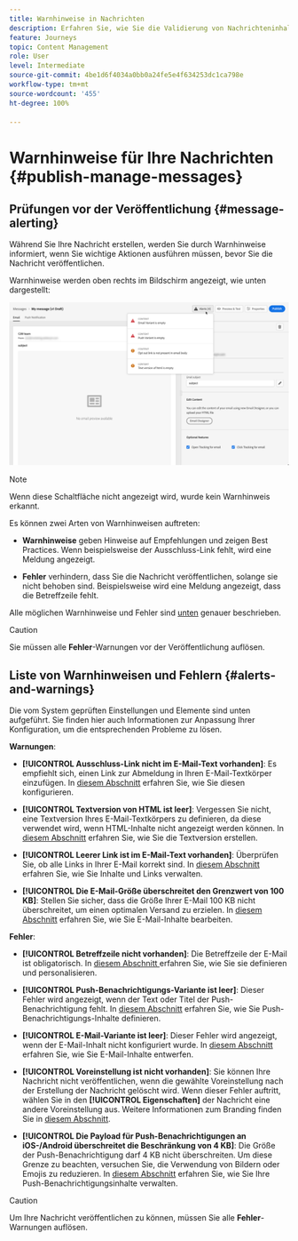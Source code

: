 ```yaml
---
title: Warnhinweise in Nachrichten
description: Erfahren Sie, wie Sie die Validierung von Nachrichteninhalten überprüfen und Fehler beheben können
feature: Journeys
topic: Content Management
role: User
level: Intermediate
source-git-commit: 4be1d6f4034a0bb0a24fe5e4f634253dc1ca798e
workflow-type: tm+mt
source-wordcount: '455'
ht-degree: 100%

---
```


# Warnhinweise für Ihre Nachrichten {#publish-manage-messages}

## Prüfungen vor der Veröffentlichung {#message-alerting}

Während Sie Ihre Nachricht erstellen, werden Sie durch Warnhinweise informiert, wenn Sie wichtige Aktionen ausführen müssen, bevor Sie die Nachricht veröffentlichen.

Warnhinweise werden oben rechts im Bildschirm angezeigt, wie unten dargestellt:

![](assets/message-alerts.png)

>[!NOTE]
>
>Wenn diese Schaltfläche nicht angezeigt wird, wurde kein Warnhinweis erkannt.

Es können zwei Arten von Warnhinweisen auftreten:

* **Warnhinweise** geben Hinweise auf Empfehlungen und zeigen Best Practices. Wenn beispielsweise der Ausschluss-Link fehlt, wird eine Meldung angezeigt.

* **Fehler** verhindern, dass Sie die Nachricht veröffentlichen, solange sie nicht behoben sind. Beispielsweise wird eine Meldung angezeigt, dass die Betreffzeile fehlt.

Alle möglichen Warnhinweise und Fehler sind [unten](#alerts-and-warnings) genauer beschrieben.

>[!CAUTION]
>
> Sie müssen alle **Fehler**-Warnungen vor der Veröffentlichung auflösen.

## Liste von Warnhinweisen und Fehlern {#alerts-and-warnings}

Die vom System geprüften Einstellungen und Elemente sind unten aufgeführt. Sie finden hier auch Informationen zur Anpassung Ihrer Konfiguration, um die entsprechenden Probleme zu lösen.

**Warnungen**:

* **[!UICONTROL Ausschluss-Link nicht im E-Mail-Text vorhanden]**: Es empfiehlt sich, einen Link zur Abmeldung in Ihren E-Mail-Textkörper einzufügen. In [diesem Abschnitt](consent.md) erfahren Sie, wie Sie diesen konfigurieren.

* **[!UICONTROL Textversion von HTML ist leer]**: Vergessen Sie nicht, eine Textversion Ihres E-Mail-Textkörpers zu definieren, da diese verwendet wird, wenn HTML-Inhalte nicht angezeigt werden können. In [diesem Abschnitt](create-email-content.md#generate-text-version) erfahren Sie, wie Sie die Textversion erstellen.

* **[!UICONTROL Leerer Link ist im E-Mail-Text vorhanden]**: Überprüfen Sie, ob alle Links in Ihrer E-Mail korrekt sind. In [diesem Abschnitt](create-email-content.md) erfahren Sie, wie Sie Inhalte und Links verwalten.

* **[!UICONTROL Die E-Mail-Größe überschreitet den Grenzwert von 100 KB]**: Stellen Sie sicher, dass die Größe Ihrer E-Mail 100 KB nicht überschreitet, um einen optimalen Versand zu erzielen. In [diesem Abschnitt](create-email-content.md) erfahren Sie, wie Sie E-Mail-Inhalte bearbeiten.

**Fehler**:

* **[!UICONTROL Betreffzeile nicht vorhanden]**: Die Betreffzeile der E-Mail ist obligatorisch. In [diesem Abschnitt ](create-email.md) erfahren Sie, wie Sie sie definieren und personalisieren.

   <!--HTML is empty when Amp HTML is present-->

* **[!UICONTROL Push-Benachrichtigungs-Variante ist leer]**: Dieser Fehler wird angezeigt, wenn der Text oder Titel der Push-Benachrichtigung fehlt. In [diesem Abschnitt](create-push.md) erfahren Sie, wie Sie Push-Benachrichtigungs-Inhalte definieren.

* **[!UICONTROL E-Mail-Variante ist leer]**: Dieser Fehler wird angezeigt, wenn der E-Mail-Inhalt nicht konfiguriert wurde. In [diesem Abschnitt](design-emails.md) erfahren Sie, wie Sie E-Mail-Inhalte entwerfen.

* **[!UICONTROL Voreinstellung ist nicht vorhanden]**: Sie können Ihre Nachricht nicht veröffentlichen, wenn die gewählte Voreinstellung nach der Erstellung der Nachricht gelöscht wird. Wenn dieser Fehler auftritt, wählen Sie in den **[!UICONTROL Eigenschaften]** der Nachricht eine andere Voreinstellung aus. Weitere Informationen zum Branding finden Sie in [diesem Abschnitt](configuration/about-subdomain-delegation.md).

* **[!UICONTROL Die Payload für Push-Benachrichtigungen an iOS-/Android überschreitet die Beschränkung von 4 KB]**: Die Größe der Push-Benachrichtigung darf 4 KB nicht überschreiten. Um diese Grenze zu beachten, versuchen Sie, die Verwendung von Bildern oder Emojis zu reduzieren. In [diesem Abschnitt](create-push.md) erfahren Sie, wie Sie Ihre Push-Benachrichtigungsinhalte verwalten.

>[!CAUTION]
>
> Um Ihre Nachricht veröffentlichen zu können, müssen Sie alle **Fehler**-Warnungen auflösen.

<!--Other issues can stop publication such as:
* The push notification title is empty-->
